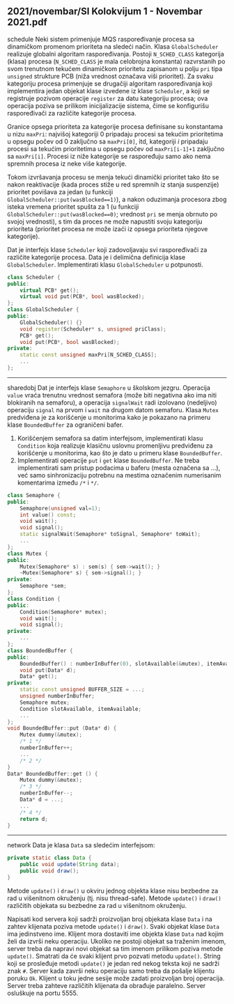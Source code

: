 2021/novembar/SI Kolokvijum 1 - Novembar 2021.pdf
--------------------------------------------------------------------------------
schedule
Neki sistem primenjuje MQS raspoređivanje procesa sa dinamičkom promenom prioriteta na sledeći način. Klasa `GlobalScheduler` realizuje globalni algoritam raspoređivanja. Postoji `N_SCHED_CLASS` kategorija (klasa) procesa (`N_SCHED_CLASS` je mala celobrojna konstanta) razvrstanih po svom trenutnom tekućem dinamičkom prioritetu zapisanom u polju `pri` tipa `unsigned` strukture PCB (niža vrednost označava viši prioritet). Za svaku kategoriju procesa primenjuje se drugačiji algoritam raspoređivanja koji implementira jedan objekat klase izvedene iz klase `Scheduler`, a koji se registruje pozivom operacije `register` za datu kategoriju procesa; ova operacija poziva se prilikom inicijalizacije sistema, čime se konfigurišu raspoređivači za različite kategorije procesa.

Granice opsega prioriteta za kategorije procesa definisane su konstantama u nizu `maxPri`: najvišoj kategoriji 0 pripadaju procesi sa tekućim prioritetima u opsegu počev od 0 zaključno sa `maxPri[0]`, itd, kategoriji *i* pripadaju procesi sa tekućim prioritetima u opsegu počev od `maxPri[i-1]+1` zaključno sa `maxPri[i]`. Procesi iz niže kategorije se raspoređuju samo ako nema spremnih procesa iz neke više kategorije.

Tokom izvršavanja procesu se menja tekući dinamički prioritet tako što se nakon reaktivacije (kada proces stiže u red spremnih iz stanja suspenzije) prioritet povišava za jedan (u funkciji `GlobalScheduler::put(wasBlocked==1)`), a nakon oduzimanja procesora zbog isteka vremena prioritet spušta za 1 (u funkciji `GlobalScheduler::put(wasBlocked==0)`; vrednost `pri` se menja obrnuto po svojoj vrednosti), s tim da proces ne može napustiti svoju kategoriju prioriteta (prioritet procesa ne može izaći iz opsega prioriteta njegove kategorije).

Dat je interfejs klase `Scheduler` koji zadovoljavaju svi raspoređivači za različite kategorije procesa. Data je i delimična definicija klase `GlobalScheduler`. Implementirati klasu `GlobalScheduler` u potpunosti.
```cpp
class Scheduler {
public:
    virtual PCB* get();
    virtual void put(PCB*, bool wasBlocked);
};
class GlobalScheduler {
public:
    GlobalScheduler() {}
    void register(Scheduler* s, unsigned priClass);
    PCB* get();
    void put(PCB*, bool wasBlocked);
private:
    static const unsigned maxPri[N_SCHED_CLASS];
    ...
};
```

--------------------------------------------------------------------------------
sharedobj
Dat je interfejs klase `Semaphore` u školskom jezgru. Operacija `value` vraća trenutnu vrednost semafora (može biti negativna ako ima niti blokiranih na semaforu), a operacija `signalWait` radi izolovano (nedeljivo) operaciju `signal` na prvom i `wait` na drugom datom semaforu. Klasa `Mutex` predviđena je za korišćenje u monitorima kako je pokazano na primeru klase `BoundedBuffer` za ograničeni bafer.

1. Korišćenjem semafora sa datim interfejsom, implementirati klasu `Condition` koja realizuje klasičnu uslovnu promenljivu predviđenu za korišćenje u monitorima, kao što je dato u primeru klase `BoundedBuffer`.
2. Implementirati operacije `put` i `get` klase `BoundedBuffer`. Ne treba implementirati sam pristup podacima u baferu (mesta označena sa ...), već samo sinhronizaciju potrebnu na mestima označenim numerisanim komentarima između `/*` i `*/`.

```cpp
class Semaphore {
public:
    Semaphore(unsigned val=1);
    int value() const;
    void wait();
    void signal();
    static signalWait(Semaphore* toSignal, Semaphore* toWait);
    ...
};
class Mutex {
public:
    Mutex(Semaphore* s) : sem(s) { sem->wait(); }
    ~Mutex(Semaphore* s) { sem->signal(); }
private:
    Semaphore *sem;
};
class Condition {
public:
    Condition(Semaphore* mutex);
    void wait();
    void signal();
private:
    ...
};
class BoundedBuffer {
public:
    BoundedBuffer() : numberInBuffer(0), slotAvailable(&mutex), itemAvailable(&mutex) {}
    void put(Data* d);
    Data* get();
private:
    static const unsigned BUFFER_SIZE = ...;
    unsigned numberInBuffer;
    Semaphore mutex;
    Condition slotAvailable, itemAvailable;
    ...
};
void BoundedBuffer::put (Data* d) {
    Mutex dummy(&mutex);
    /* 1 */
    numberInBuffer++;
    ...
    /* 2 */
}
Data* BoundedBuffer::get () {
    Mutex dummy(&mutex);
    /* 3 */
    numberInBuffer--;
    Data* d = ...;
    ...
    /* 4 */
    return d;
}
```

--------------------------------------------------------------------------------
network
Data je klasa `Data` sa sledećim interfejsom:
```java
private static class Data {
    public void update(String data);
    public void draw();
}
```
Metode `update()` i `draw()` u okviru jednog objekta klase nisu bezbedne za rad u višenitnom okruženju (tj. nisu thread-safe). Metode `update()` i `draw()` različitih objekata su bezbedne za rad u višenitnom okruženju.

Napisati kod servera koji sadrži proizvoljan broj objekata klase `Data` i na zahtev klijenata poziva metode `update()` i `draw()`. Svaki objekat klase `Data` ima jedinstveno ime. Klijent mora dostaviti ime objekta klase `Data` nad kojim želi da izvrši neku operaciju. Ukoliko ne postoji objekat sa traženim imenom, server treba da napravi novi objekat sa tim imenom prilikom poziva metode `update()`. Smatrati da će svaki klijent prvo pozvati metodu `update()`. String koji se prosleđuje metodi `update()` je jedan red nekog teksta koji ne sadrži znak `#`. Server kada završi neku operaciju samo treba da pošalje klijentu poruku `Ok`. Klijent u toku jedne sesije može zadati proizvoljan broj operacija. Server treba zahteve različitih klijenata da obrađuje paralelno. Server osluškuje na portu 5555.
